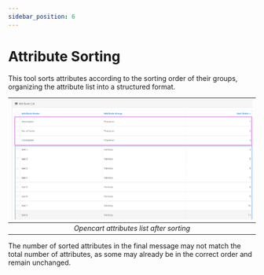 ```yaml
---
sidebar_position: 6
---
```


# Attribute Sorting

This tool sorts attributes according to the sorting order of their groups, organizing the attribute list into a structured format.

| ![Opencart attributes list](/img/tutorial/opencart_attribute_list.png) |
|:--:|
| *Opencart attributes list after sorting* |

The number of sorted attributes in the final message may not match the total number of attributes, as some may already be in the correct order and remain unchanged.
